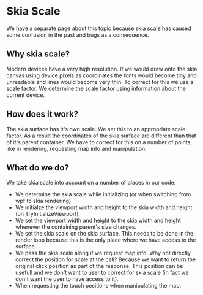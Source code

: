 # Skia Scale

We have a separate page about this topic because skia scale has caused some confusion in the past and bugs as a consequence. 

## Why skia scale?
Modern devices have a very high resolution. If we would draw onto the skia canvas using device pixels as coordinates the fonts would become tiny and unreadable and lines would become very thin. To correct for this we use a scale factor. We determine the scale factor using information about the current device.

## How does it work?
The skia surface has it's own scale. We set this to an appropriate scale factor. As a result the coordinates of the skia surface are different than that of it's parent container. We have to correct for this on a number of points, like in rendering, requesting map info and manipulation.

## What do we do?
We take skia scale into account on a number of places in our code:

- We determine the skia scale while initializing (or when switching from wpf to skia rendering)
- We initialze the viewport width and height to the skia width and height (on TryInitializeViewport).
- We set the viewport width and height to the skia width and height whenever the containing parent's size changes.
- We set the skia scale on the skia surface. This needs to be done in the render loop because this is the only place where we have access to the surface
- We pass the skia scale along if we request map info. Why not directly correct the position for scale at the call? Because we want to return the original click position as part of the response. This position can be usefull and we don't want to user to correct for skia scale (in fact we don't want the user to have access to it).
- When requesting the touch positions when manipulating the map.
